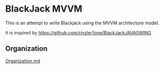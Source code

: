 # BlackJack MVVM

This is an attempt to write Blackjack using the MVVM architecture model.

It is inspired by https://github.com/rinzler1one/BlackJackJAVASWING

## Organization
[Organization.md](Organization.md)
